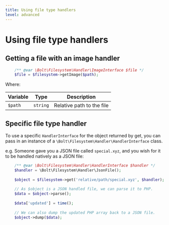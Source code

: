 ```yaml
---
title: Using file type handlers
level: advanced
---
```

Using file type handlers
========================

## Getting a file with an image handler 

```php
    /** @var \Bolt\Filesystem\Handler\ImageInterface $file */
    $file = $filesystem->getImage($path);
```

Where:

| Variable | Type | Description 
| -------- | ---- | -----------
| `$path`  | `string` | Relative path to the file

## Specific file type handler

To use a specific `HandlerInterface` for the object returned by get, you can
pass in an instance of a `\Bolt\Filesystem\Handler\HandlerInterface` class.

e.g. Someone gave you a JSON file called `special.xyz`, and you wish for it to
be handled natively as a JSON file:


```php
    /** @var \Bolt\Filesystem\Handler\HandlerInterface $handler */
    $handler = \Bolt\Filesystem\Handler\JsonFile();
    
    $object = $filesystem->get('relative/path/special.xyz', $handler);
    
    // As $object is a JSON handled file, we can parse it to PHP.
    $data = $object->parse();
    
    $data['updated'] = time();
    
    // We can also dump the updated PHP array back to a JSON file.
    $object->dump($data);
    
```
